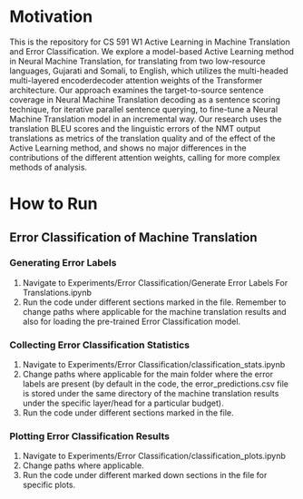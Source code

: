 # Motivation
This is the repository for CS 591 W1 Active Learning in Machine Translation and Error Classification. We explore a model-based Active Learning method in Neural Machine Translation, for translating from two low-resource languages, Gujarati and Somali, to English, which utilizes the multi-headed multi-layered encoderdecoder attention weights of the Transformer architecture. Our approach examines the target-to-source sentence coverage in Neural Machine Translation decoding as a sentence scoring technique, for iterative parallel sentence querying, to fine-tune a Neural Machine Translation model in an incremental way. Our research uses the translation BLEU scores and the linguistic errors of the NMT output translations as metrics of the translation quality and of the effect of the Active Learning method, and shows no major differences in the contributions of the different attention weights, calling for more complex methods of analysis.

# How to Run

## Error Classification of Machine Translation

### Generating Error Labels
1. Navigate to Experiments/Error Classification/Generate Error Labels For Translations.ipynb
2. Run the code under different sections marked in the file. Remember to change paths where applicable for the machine translation results and also for loading the pre-trained Error Classification model. 

### Collecting Error Classification Statistics
1. Navigate to Experiments/Error Classification/classification_stats.ipynb
2. Change paths where applicable for the main folder where the error labels are present (by default in the code, the error_predictions.csv file is stored under the same directory of the machine translation results under the specific layer/head for a particular budget).
3. Run the code under different sections marked in the file. 

### Plotting Error Classification Results
1. Navigate to Experiments/Error Classification/classification_plots.ipynb
2. Change paths where applicable. 
3. Run the code under different marked down sections in the file for specific plots. 
